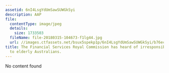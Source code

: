 ```yaml
---
assetid: 6nI4LsgYdUmSawSUWGkSyi
description: AAP
file:
  contentType: image/jpeg
  details:
    size: 1733503
  fileName: file-20180315-104673-f1lg44.jpg
  url: //images.ctfassets.net/bsux5spekp1p/6nI4LsgYdUmSawSUWGkSyi/b76ece098238380e9b35b77c13ac5c6c/file-20180315-104673-f1lg44.jpg
title: The Financial Services Royal Commission has heard of irresponsible lending
  to elderly Australians.
---
```

No content found